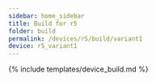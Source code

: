 ```yaml
---
sidebar: home_sidebar
title: Build for r5
folder: build
permalink: /devices/r5/build/variant1
device: r5_variant1
---
```

{% include templates/device_build.md %}

